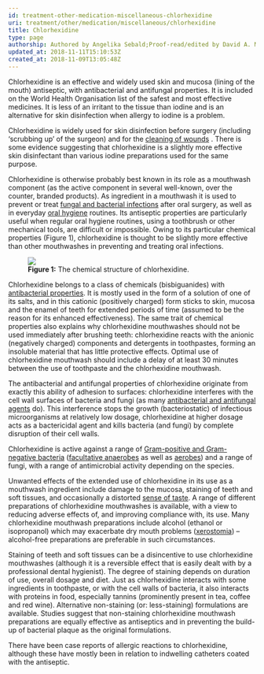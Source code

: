 ```yaml
---
id: treatment-other-medication-miscellaneous-chlorhexidine
uri: treatment/other/medication/miscellaneous/chlorhexidine
title: Chlorhexidine
type: page
authorship: Authored by Angelika Sebald;Proof-read/edited by David A. Mitchell
updated_at: 2018-11-11T15:10:53Z
created_at: 2018-11-09T13:05:48Z
---
```


<p>Chlorhexidine is an effective and widely used skin and mucosa
    (lining of the mouth) antiseptic, with antibacterial and
    antifungal properties. It is included on the World Health
    Organisation list of the safest and most effective medicines.
    It is less of an irritant to the tissue than iodine and is
    an alternative for skin disinfection when allergy to iodine
    is a problem.</p>
<p>Chlorhexidine is widely used for skin disinfection before surgery
    (including ‘scrubbing up’ of the surgeon) and for the
    <a href="/treatment/surgery/damage/detailed">cleaning of wounds</a> . There is some evidence suggesting
        that chlorhexidine is a slightly more effective skin
        disinfectant than various iodine preparations used for
        the same purpose.</p>
<p>Chlorhexidine is otherwise probably best known in its role as
    a mouthwash component (as the active component in several
    well-known, over the counter, branded products). As ingredient
    in a mouthwash it is used to prevent or treat <a href="/treatment/other/medication/infection/more-info">fungal and bacterial infections</a>    after oral surgery, as well as in everyday <a href="/help/oral-hygiene">oral hygiene</a>    routines. Its antiseptic properties are particularly useful
    when regular oral hygiene routines, using a toothbrush or
    other mechanical tools, are difficult or impossible. Owing
    to its particular chemical properties (Figure 1), chlorhexidine
    is thought to be slightly more effective than other mouthwashes
    in preventing and treating oral infections.</p>
<figure><img src="/treatment-other-medication-miscellaneous-chlorhexidine-figure1.png">
    <figcaption><strong>Figure 1:</strong> The chemical structure of chlorhexidine.</figcaption>
</figure>
<p>Chlorhexidine belongs to a class of chemicals (bisbiguanides)
    with <a href="/treatment/other/medication/infection/more-info">antibacterial properties</a>.
    It is mostly used in the form of a solution of one of its
    salts, and in this cationic (positively charged) form sticks
    to skin, mucosa and the enamel of teeth for extended periods
    of time (assumed to be the reason for its enhanced effectiveness).
    The same trait of chemical properties also explains why chlorhexidine
    mouthwashes should not be used immediately after brushing
    teeth: chlorhexidine reacts with the anionic (negatively
    charged) components and detergents in toothpastes, forming
    an insoluble material that has little protective effects.
    Optimal use of chlorhexidine mouthwash should include a delay
    of at least 30 minutes between the use of toothpaste and
    the chlorhexidine mouthwash.</p>
<p>The antibacterial and antifungal properties of chlorhexidine
    originate from exactly this ability of adhesion to surfaces:
    chlorhexidine interferes with the cell wall surfaces of bacteria
    and fungi (as many <a href="/treatment/other/medication/infection/more-info">antibacterial and antifungal agents</a>    do). This interference stops the growth (bacteriostatic)
    of infectious microorganisms at relatively low dosage, chlorhexidine
    at higher dosage acts as a bactericidal agent and kills bacteria
    (and fungi) by complete disruption of their cell walls.</p>
<p>Chlorhexidine is active against a range of <a href="/diagnosis/tests/microbiology">Gram-positive and Gram-negative bacteria</a>    (<a href="https://en.wikipedia.org/wiki/Facultative_anaerobes">facultative anaerobes</a>    as well as <a href="https://en.wikipedia.org/wiki/Aerobes">aerobes</a>)
    and a range of fungi, with a range of antimicrobial activity
    depending on the species.</p>
<p>Unwanted effects of the extended use of chlorhexidine in its
    use as a mouthwash ingredient include damage to the mucosa,
    staining of teeth and soft tissues, and occasionally a distorted
    <a href="/help/oral-food/ttt">sense of taste</a>. A range
    of different preparations of chlorhexidine mouthwashes is
    available, with a view to reducing adverse effects of, and
    improving compliance with, its use. Many chlorhexidine mouthwash
    preparations include alcohol (ethanol or isopropanol) which
    may exacerbate dry mouth problems (<a href="/diagnosis/a-z/xerostomia">xerostomia</a>)
    – alcohol-free preparations are preferable in such circumstances.</p>
<p>Staining of teeth and soft tissues can be a disincentive to use
    chlorhexidine mouthwashes (although it is a reversible effect
    that is easily dealt with by a professional dental hygienist).
    The degree of staining depends on duration of use, overall
    dosage and diet. Just as chlorhexidine interacts with some
    ingredients in toothpaste, or with the cell walls of bacteria,
    it also interacts with proteins in food, especially tannins
    (prominently present in tea, coffee and red wine). Alternative
    non-staining (or: less-staining) formulations are available.
    Studies suggest that non-staining chlorhexidine mouthwash
    preparations are equally effective as antiseptics and in
    preventing the build-up of bacterial plaque as the original
    formulations.</p>
<p>There have been case reports of allergic reactions to chlorhexidine,
    although these have mostly been in relation to indwelling
    catheters coated with the antiseptic.</p>
